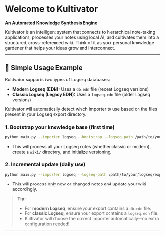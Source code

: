 # Welcome to Kultivator

**An Automated Knowledge Synthesis Engine**

Kultivator is an intelligent system that connects to hierarchical note-taking applications, processes your notes using local AI, and cultivates them into a structured, cross-referenced wiki. Think of it as your personal knowledge gardener that helps your ideas grow and interconnect.

---

## 🚦 Simple Usage Example

Kultivator supports two types of Logseq databases:
- **Modern Logseq (EDN):** Uses a `db.edn` file (recent Logseq versions)
- **Classic Logseq (Legacy EDN):** Uses a `logseq.edn` file (older Logseq versions)

Kultivator will automatically detect which importer to use based on the files present in your Logseq export directory.

### 1. Bootstrap your knowledge base (first time)

```bash
python main.py --importer logseq --bootstrap --logseq-path /path/to/your/logseq/export
```
- This will process all your Logseq notes (whether classic or modern), create a `wiki/` directory, and initialize versioning.

### 2. Incremental update (daily use)

```bash
python main.py --importer logseq --logseq-path /path/to/your/logseq/export
```
- This will process only new or changed notes and update your wiki accordingly.

> **Tip:**
> - For **modern Logseq**, ensure your export contains a `db.edn` file.
> - For **classic Logseq**, ensure your export contains a `logseq.edn` file.
> - Kultivator will choose the correct importer automatically—no extra configuration needed!

---
